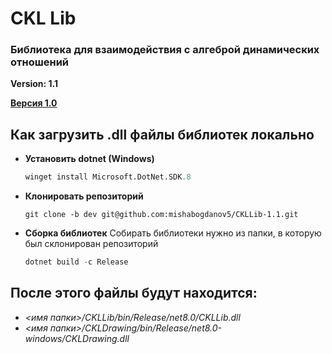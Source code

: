 # CKL Lib

### Библиотека для взаимодействия с алгеброй динамических отношений
**Version: 1.1**


**[Версия 1.0](https://github.com/mishabogdanov5/CKL_Lib)**

## Как загрузить **.dll** файлы библиотек локально

- **Установить dotnet (Windows)**
    ```python
    winget install Microsoft.DotNet.SDK.8   
    ```

 - **Клонировать репозиторий**
    ```git
    git clone -b dev git@github.com:mishabogdanov5/CKLLib-1.1.git
    ```
- **Сборка библиотек**
    Собирать библиотеки нужно из папки, в которую был склонирован репозиторий
    ```powershell
    dotnet build -c Release
    ```
## После этого файлы будут находится: 
- *<имя папки>/CKLLib/bin/Release/net8.0/CKLLib.dll*
- *<имя папки>/CKLDrawing/bin/Release/net8.0-windows/CKLDrawing.dll*
